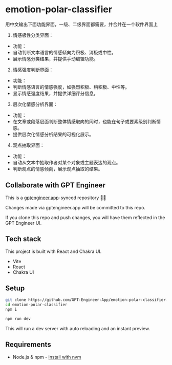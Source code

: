 # emotion-polar-classifier

用中文输出下面功能界面，一级、二级界面都需要，并合并在一个软件界面上
1. 情感极性分类界面：
- 功能：
- 自动判断文本语言的情感倾向为积极、消极或中性。
- 展示情感分类结果，并提供手动编辑功能。

2. 情感强度判断界面：
- 功能：
- 判断情感语言的情感强度，如强烈积极、稍积极、中性等。
- 显示情感强度结果，并提供详细评分信息。

 3. 层次化情感分析界面：
- 功能：
- 在文章或段落层面判断整体情感取向的同时，也能在句子或要素级别判断情感。
- 提供层次化情感分析结果的可视化展示。

 4. 观点抽取界面：
- 功能：
- 自动从文本中抽取作者对某个对象或主题表达的观点。
- 判断观点的情感倾向，展示观点抽取的结果。


## Collaborate with GPT Engineer

This is a [gptengineer.app](https://gptengineer.app)-synced repository 🌟🤖

Changes made via gptengineer.app will be committed to this repo.

If you clone this repo and push changes, you will have them reflected in the GPT Engineer UI.

## Tech stack

This project is built with React and Chakra UI.

- Vite
- React
- Chakra UI

## Setup

```sh
git clone https://github.com/GPT-Engineer-App/emotion-polar-classifier.git
cd emotion-polar-classifier
npm i
```

```sh
npm run dev
```

This will run a dev server with auto reloading and an instant preview.

## Requirements

- Node.js & npm - [install with nvm](https://github.com/nvm-sh/nvm#installing-and-updating)
